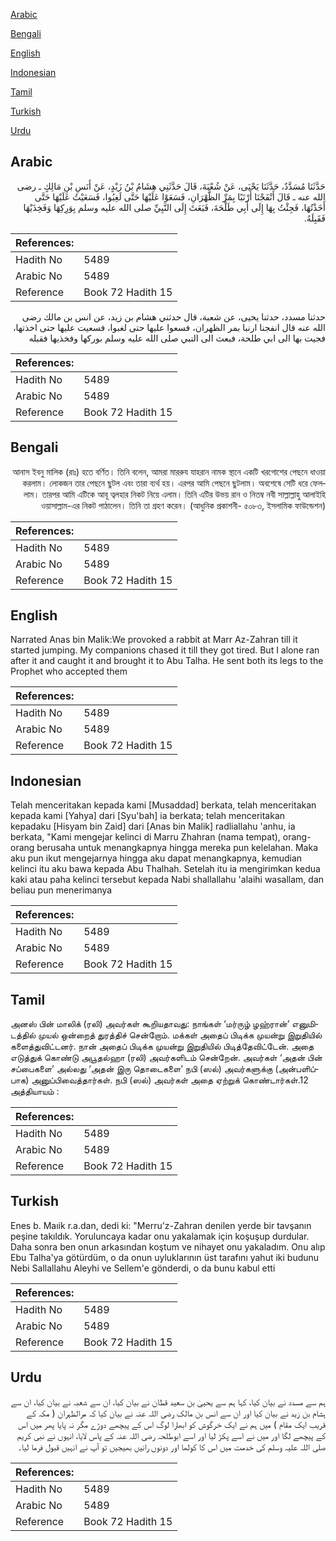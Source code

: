 [Arabic](#arabic)

[Bengali](#bengali)

[English](#english)

[Indonesian](#indonesian)

[Tamil](#tamil)

[Turkish](#turkish)

[Urdu](#urdu)

## Arabic


<div dir="rtl" lang="ar" style={{fontSize:'larger',backgroundColor:'#f8f9fa',padding:20}}>
حَدَّثَنَا مُسَدَّدٌ، حَدَّثَنَا يَحْيَى، عَنْ شُعْبَةَ، قَالَ حَدَّثَنِي هِشَامُ بْنُ زَيْدٍ، عَنْ أَنَسِ بْنِ مَالِكٍ ـ رضى الله عنه ـ قَالَ أَنْفَجْنَا أَرْنَبًا بِمَرِّ الظَّهْرَانِ، فَسَعَوْا عَلَيْهَا حَتَّى لَغِبُوا، فَسَعَيْتُ عَلَيْهَا حَتَّى أَخَذْتُهَا، فَجِئْتُ بِهَا إِلَى أَبِي طَلْحَةَ، فَبَعَثَ إِلَى النَّبِيِّ صلى الله عليه وسلم بِوَرِكِهَا وَفَخِذَيْهَا فَقَبِلَهُ‏.‏
</div>
<div style={{backgroundColor:'#f8f9fa',padding:20, marginBottom: 10}}><table> <thead> <tr> <th>References:</th> <th></th> </tr> </thead> <tbody><tr><td>Hadith No</td><td>5489</td></tr><tr><td>Arabic No</td><td>5489</td></tr><tr><td>Reference</td><td>Book 72 Hadith 15</td></tr></tbody></table></div>


<div dir="rtl" lang="ar" style={{fontSize:'larger',backgroundColor:'#f8f9fa',padding:20}}>
حدثنا مسدد، حدثنا يحيى، عن شعبة، قال حدثني هشام بن زيد، عن انس بن مالك رضى الله عنه قال انفجنا ارنبا بمر الظهران، فسعوا عليها حتى لغبوا، فسعيت عليها حتى اخذتها، فجيت بها الى ابي طلحة، فبعث الى النبي صلى الله عليه وسلم بوركها وفخذيها فقبله
</div>
<div style={{backgroundColor:'#f8f9fa',padding:20, marginBottom: 10}}><table> <thead> <tr> <th>References:</th> <th></th> </tr> </thead> <tbody><tr><td>Hadith No</td><td>5489</td></tr><tr><td>Arabic No</td><td>5489</td></tr><tr><td>Reference</td><td>Book 72 Hadith 15</td></tr></tbody></table></div>

## Bengali


<div dir="rtl" lang="bn" style={{fontSize:'larger',backgroundColor:'#f8f9fa',padding:20}}>
আনাস ইবনু মালিক (রাঃ) হতে বর্ণিত। তিনি বলেন, আমরা মাররুয যাহরান নামক স্থানে একটি খরগোশের পেছনে ধাওয়া করলাম। লোকজন তার পেছনে ছুটল এবং তারা ব্যর্থ হয়। এরপর আমি পেছনে ছুটলাম। অবশেষে সেটি ধরে ফেললাম। তারপর আমি এটিকে আবূ ত্বলহার নিকট নিয়ে এলাম। তিনি এটির উভয় রান ও নিতম্ব নবী সাল্লাল্লাহু আলাইহি ওয়াসাল্লাম-এর নিকট পাঠালেন। তিনি তা গ্রহণ করেন। (আধুনিক প্রকাশনী- ৫০৮৩, ইসলামিক ফাউন্ডেশন)
</div>
<div style={{backgroundColor:'#f8f9fa',padding:20, marginBottom: 10}}><table> <thead> <tr> <th>References:</th> <th></th> </tr> </thead> <tbody><tr><td>Hadith No</td><td>5489</td></tr><tr><td>Arabic No</td><td>5489</td></tr><tr><td>Reference</td><td>Book 72 Hadith 15</td></tr></tbody></table></div>

## English


<div dir="ltr" lang="en" style={{fontSize:'larger',backgroundColor:'#f8f9fa',padding:20}}>
Narrated Anas bin Malik:We provoked a rabbit at Marr Az-Zahran till it started jumping. My companions chased it till they got tired. But I alone ran after it and caught it and brought it to Abu Talha. He sent both its legs to the Prophet who accepted them
</div>
<div style={{backgroundColor:'#f8f9fa',padding:20, marginBottom: 10}}><table> <thead> <tr> <th>References:</th> <th></th> </tr> </thead> <tbody><tr><td>Hadith No</td><td>5489</td></tr><tr><td>Arabic No</td><td>5489</td></tr><tr><td>Reference</td><td>Book 72 Hadith 15</td></tr></tbody></table></div>

## Indonesian


<div dir="ltr" lang="id" style={{fontSize:'larger',backgroundColor:'#f8f9fa',padding:20}}>
Telah menceritakan kepada kami [Musaddad] berkata, telah menceritakan kepada kami [Yahya] dari [Syu'bah] ia berkata; telah menceritakan kepadaku [Hisyam bin Zaid] dari [Anas bin Malik] radliallahu 'anhu, ia berkata, "Kami mengejar kelinci di Marru Zhahran (nama tempat), orang-orang berusaha untuk menangkapnya hingga mereka pun kelelahan. Maka aku pun ikut mengejarnya hingga aku dapat menangkapnya, kemudian kelinci itu aku bawa kepada Abu Thalhah. Setelah itu ia mengirimkan kedua kaki atau paha kelinci tersebut kepada Nabi shallallahu 'alaihi wasallam, dan beliau pun menerimanya
</div>
<div style={{backgroundColor:'#f8f9fa',padding:20, marginBottom: 10}}><table> <thead> <tr> <th>References:</th> <th></th> </tr> </thead> <tbody><tr><td>Hadith No</td><td>5489</td></tr><tr><td>Arabic No</td><td>5489</td></tr><tr><td>Reference</td><td>Book 72 Hadith 15</td></tr></tbody></table></div>

## Tamil


<div dir="ltr" lang="ta" style={{fontSize:'larger',backgroundColor:'#f8f9fa',padding:20}}>
அனஸ் பின் மாலிக் (ரலி) அவர்கள் கூறியதாவது: நாங்கள் ‘மர்ருழ் ழஹ்ரான்’ எனுமிடத்தில் முயல் ஒன்றைத் துரத்திச் சென்றோம். மக்கள் அதைப் பிடிக்க முயன்று இறுதியில் களைத்துவிட்டனர். நான் அதைப் பிடிக்க முயன்று இறுதியில் பிடித்தேவிட்டேன். அதை எடுத்துக் கொண்டு அபூதல்ஹா (ரலி) அவர்களிடம் சென்றேன். அவர்கள் ‘அதன் பின் சப்பைகளை’ அல்லது ‘அதன் இரு தொடைகளை’ நபி (ஸல்) அவர்களுக்கு (அன்பளிப்பாக) அனுப்பிவைத்தார்கள். நபி (ஸல்) அவர்கள் அதை ஏற்றுக் கொண்டார்கள்.12 அத்தியாயம் :
</div>
<div style={{backgroundColor:'#f8f9fa',padding:20, marginBottom: 10}}><table> <thead> <tr> <th>References:</th> <th></th> </tr> </thead> <tbody><tr><td>Hadith No</td><td>5489</td></tr><tr><td>Arabic No</td><td>5489</td></tr><tr><td>Reference</td><td>Book 72 Hadith 15</td></tr></tbody></table></div>

## Turkish


<div dir="ltr" lang="tr" style={{fontSize:'larger',backgroundColor:'#f8f9fa',padding:20}}>
Enes b. Maıik r.a.dan, dedi ki: "Merru'z-Zahran denilen yerde bir tavşanın peşine takıldık. Yoruluncaya kadar onu yakalamak için koşuşup durdular. Daha sonra ben onun arkasından koştum ve nihayet onu yakaladım. Onu alıp Ebu Talha'ya götürdüm, o da onun uyluklarının üst tarafını yahut iki budunu Nebi Sallallahu Aleyhi ve Sellem'e gönderdi, o da bunu kabul etti
</div>
<div style={{backgroundColor:'#f8f9fa',padding:20, marginBottom: 10}}><table> <thead> <tr> <th>References:</th> <th></th> </tr> </thead> <tbody><tr><td>Hadith No</td><td>5489</td></tr><tr><td>Arabic No</td><td>5489</td></tr><tr><td>Reference</td><td>Book 72 Hadith 15</td></tr></tbody></table></div>

## Urdu


<div dir="rtl" lang="ur" style={{fontSize:'larger',backgroundColor:'#f8f9fa',padding:20}}>
ہم سے مسدد نے بیان کیا، کہا ہم سے یحییٰ بن سعید قطان نے بیان کیا، ان سے شعبہ نے بیان کیا، ان سے ہشام بن زید نے بیان کیا اور ان سے انس بن مالک رضی اللہ عنہ نے بیان کیا کہ مرالظہران ( مکہ کے قریب ایک مقام ) میں ہم نے ایک خرگوش کو ابھارا لوگ اس کے پیچھے دوڑے مگر نہ پایا پھر میں اس کے پیچھے لگا اور میں نے اسے پکڑ لیا اور اسے ابوطلحہ رضی اللہ عنہ کے پاس لایا، انہوں نے نبی کریم صلی اللہ علیہ وسلم کی خدمت میں اس کا کولھا اور دونوں رانیں بھیجیں تو آپ نے انہیں قبول فرما لیا۔
</div>
<div style={{backgroundColor:'#f8f9fa',padding:20, marginBottom: 10}}><table> <thead> <tr> <th>References:</th> <th></th> </tr> </thead> <tbody><tr><td>Hadith No</td><td>5489</td></tr><tr><td>Arabic No</td><td>5489</td></tr><tr><td>Reference</td><td>Book 72 Hadith 15</td></tr></tbody></table></div>